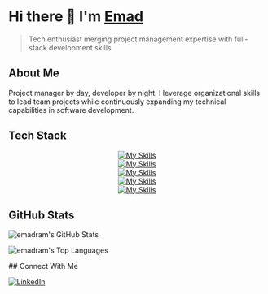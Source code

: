 # Hi there 👋 I'm [Emad](https://github.com/emadram)

> Tech enthusiast merging project management expertise with full-stack development skills

## About Me
Project manager by day, developer by night. I leverage organizational skills to lead team projects while continuously expanding my technical capabilities in software development.

## Tech Stack
<p align="center">
  <a href="https://skillicons.dev">
    <img src="https://skillicons.dev/icons?i=c,cs,java,js,python" alt="My Skills" />
  </br>
    <img src="https://skillicons.dev/icons?i=dotnet,react,vite,npm" alt="My Skills" />
    </br>
    <img src="https://skillicons.dev/icons?i=bash,git" alt="My Skills" />
    </br>
    <img src="https://skillicons.dev/icons?i=vim,neovim,sublime,vscode" alt="My Skills" />
    </br>
    <img src="https://skillicons.dev/icons?i=apple,windows" alt="My Skills" /> <!--linux -->
  </a>
</p>

## GitHub Stats

![emadram's GitHub Stats](https://github-readme-stats.vercel.app/api?username=emadram&show_icons=true&count_private=true&hide_border=false&theme=default)

![emadram's Top Languages](https://github-readme-stats.vercel.app/api/top-langs/?username=emadram&layout=normal&hide_border=false&theme=default)
</div>
## Connect With Me
<p>
  <a href="https://www.linkedin.com/in/emad-ramezani-747287207" target="_blank" rel="noopener noreferrer">
    <img src="https://skillicons.dev/icons?i=linkedin" alt="LinkedIn" />
  </a>
</p>
<!-- [![Portfolio](https://img.shields.io/badge/-Portfolio-000000?style=flat-square&logo=notion&logoColor=white)](https://YOUR_PORTFOLIO_URL) To be updated later --> 
